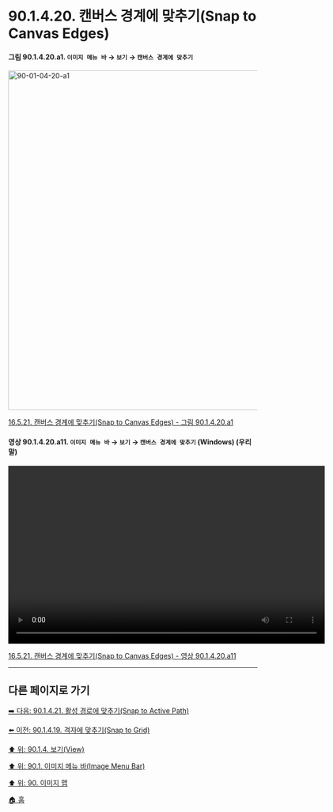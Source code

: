 # 90.1.4.20. 캔버스 경계에 맞추기(Snap to Canvas Edges)

<a id="90-01-04-20-a1"></a>

#### 그림 90.1.4.20.a1. `이미지 메뉴 바` → `보기` → `캔버스 경계에 맞추기`
<img width="940" height="687" alt="90-01-04-20-a1" src="https://github.com/user-attachments/assets/ef2bac8d-c777-4065-8486-8ed774877687" />

[16.5.21. 캔버스 경계에 맞추기(Snap to Canvas Edges) - 그림 90.1.4.20.a1](./16-05-21-snap_to_canvas_edges.md#90-01-04-20-a1)

<a id="90-01-04-20-a11"></a>

#### 영상 90.1.4.20.a11. `이미지 메뉴 바` → `보기` → `캔버스 경계에 맞추기` (Windows) (우리말)
<video controls="controls" width="640" height="360" src="https://github.com/user-attachments/assets/90a355bb-ea76-4a8e-9e08-27f89a900347"></video>

[16.5.21. 캔버스 경계에 맞추기(Snap to Canvas Edges) - 영상 90.1.4.20.a11](./16-05-21-snap_to_canvas_edges.md#90-01-04-20-a11)

***

## 다른 페이지로 가기

[➡️ 다음: 90.1.4.21. 활성 경로에 맞추기(Snap to Active Path)](./90-01-04-21-snap_to_active_path.md)

[⬅️ 이전: 90.1.4.19. 격자에 맞추기(Snap to Grid)](./90-01-04-19-snap_to_grid.md)

[⬆️ 위: 90.1.4. 보기(View)](./90-01-04-00-view.md)

[⬆️ 위: 90.1. 이미지 메뉴 바(Image Menu Bar)](./90-01-00-image-menu-bar.md)

[⬆️ 위: 90. 이미지 맵](./90-00-image-map.md)

[🏠 홈](./00-home.md)
